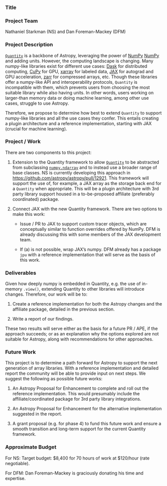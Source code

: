 ### Title

### Project Team

Nathaniel Starkman (NS) and Dan Foreman-Mackey (DFM)


### Project Description

[`Quantity`][Quantity] is a backbone of Astropy, leveraging the power of [NumPy]
[NumPy] and adding units. However, the computing landscape is changing. Many
numpy-like libraries exist for different use cases: [Dask][Dask] for
distributed computing, [CuPy][CuPy] for GPU, [xarray][xarray] for labeled
data, [JAX][JAX] for autograd and GPU acceleration, [zarr][zarr] for compressed
arrays, etc. Though these libraries offer a numpy-like API and interoperability
protocols, `Quantity` is incompatible with them, which prevents users from
choosing the most suitable library while also having units. In other words,
users working on larger-than memory data or doing machine learning, among other
use cases, struggle to use Astropy.

Therefore, we propose to determine how best to extend `Quantity` to support
numpy-like libraries and all the use cases they confer. This entails creating a
plugin architecture and a reference implementation, starting with JAX
(crucial for machine learning).


### Project / Work

There are two components to this project:

1. Extension to the Quantity framework to allow [`Quantity`][Quantity] to be
abstracted from subclassing [`numpy.ndarray`][NumPy] and to instead use a
broader range of base classes. NS is currently developing this approach in
https://github.com/astropy/astropy/pull/12921. This framework will support the
use of, for example, a JAX array as the storage back end for a `Quantity` when
appropriate. This will be a plugin architecture with 3rd party library support
housed in a to-be-proposed affiliate (preferably coordinated) package.

2. Connect JAX with the new Quantity framework. There are two options to make
this work:
    - Issue / PR to JAX to support custom tracer objects, which are conceptually
      similar to function overrides offered by NumPy. DFM is already discussing
      this with some members of the JAX development team.

    - If (a) is not possible, wrap JAX’s numpy. DFM already has a package `jpu`
      with a reference implementation that will serve as the basis of this
      work.


### Deliverables

Given how deeply numpy is embedded in Quantity, e.g. the use of in-memory
``.view()``, extending Quantity to other libraries will introduce changes.
Therefore, our work will be to:

1. Create a reference implementation for both the Astropy changes and the
affiliate package, detailed in the previous section.

2. Write a report of our findings.

These two results will serve either as the basis for a future PR / APE, if the
approach succeeds; or as an explanation why the options explored are not
suitable for Astropy, along with recommendations for other approaches.


### Future Work

This project is to determine a path forward for Astropy to support the next
generation of array libraries. With a reference implementation and detailed
report the community will be able to provide input on next steps. We suggest
the following as possible future works:

1. An Astropy Proposal for Enhancement to complete and roll out the reference
implementation. This would presumably include the affiliate/coordinated package
for 3rd party library integrations.

2. An Astropy Proposal for Enhancement for the alternative implementation
suggested in the report.

3. A grant proposal (e.g. for phase 4) to fund this future work and ensure a
smooth transition and long-term support for the current Quantity framework.


### Approximate Budget

For NS:
Target budget: $8,400 for 70 hours of work at $120/hour (rate negotiable).

For DFM:
Dan Foreman-Mackey is graciously donating his time and expertise.


[Quantity]: https://docs.astropy.org/en/stable/units/quantity.html
[NumPy]: https://numpy.org/doc/stable/reference/generated/numpy.ndarray.html
[Dask]: https://www.dask.org
[CuPy]: https://cupy.dev
[xarray]: https://docs.xarray.dev/en/stable/index.html
[JAX]: https://jax.readthedocs.io/en/latest/notebooks/quickstart.html
[zarr]: https://zarr.readthedocs.io/en/stable/
